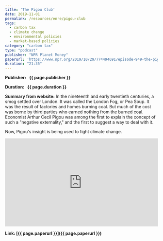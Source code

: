 ```yaml
---
title: 'The Pigou Club'
date: 2019-11-01
permalink: /resources/enre/pigou-club
tags:
  - carbon tax
  - climate change
  - environmental policies
  - market-based policies
category: "carbon tax"
type: "podcast"
publisher: "NPR Planet Money"
paperurl: 'https://www.npr.org/2019/10/29/774494691/episode-949-the-pigou-club'
duration: "21:35"
---
```


<!-- Google tag (gtag.js) -->
<script async src="https://www.googletagmanager.com/gtag/js?id=G-Q95WSVMDNZ"></script>
<script>
  window.dataLayer = window.dataLayer || [];
  function gtag(){dataLayer.push(arguments);}
  gtag('js', new Date());

  gtag('config', 'G-Q95WSVMDNZ');
</script>

**<span class="bold-podcast">Publisher: </span>&nbsp;<span class="text-podcast"> {{ page.publisher }}</span>**

**<span class="bold-podcast">Duration: </span>&nbsp;<span class="text-podcast"> {{ page.duration }}</span>**

**<span class="bold-podcast">Summary from website:</span>**
In the nineteenth and early twentieth centuries, a smog settled over London. It was called the London Fog, or Pea Soup. It was the result of factories and homes burning coal. But much of the cost was borne by third parties who earned nothing from the burned coal. Economist Arthur Cecil Pigou was among the first to explain the concept of such a "negative externality," and the first to suggest a way to deal with it.

Now, Pigou's insight is being used to fight climate change.

<iframe src="https://www.npr.org/player/embed/774494691/787065424" width="100%" height="290" frameborder="0" scrolling="no" title="NPR embedded audio player"></iframe>



**<span class="small-podcast">Link:</span>&nbsp;<span class="links-podcast">[{{ page.paperurl }}]({{ page.paperurl }})</span>**